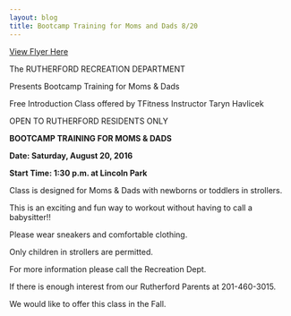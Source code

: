 ```yaml
---
layout: blog
title: Bootcamp Training for Moms and Dads 8/20
---
```


[View Flyer Here](http://static.rutherford-nj.com/recreation/posts/T-Fitness.pdf)

The RUTHERFORD RECREATION DEPARTMENT

Presents Bootcamp Training for Moms & Dads

Free Introduction Class offered by TFitness Instructor Taryn Havlicek

OPEN TO RUTHERFORD RESIDENTS ONLY

**BOOTCAMP TRAINING FOR MOMS & DADS**

**Date: Saturday, August 20, 2016**

**Start Time: 1:30 p.m. at Lincoln Park**

Class is designed for Moms & Dads with newborns or toddlers in strollers.

This is an exciting and fun way to workout without having to call a babysitter!!

Please wear sneakers and comfortable clothing.

Only children in strollers are permitted.

For more information please call the Recreation Dept.

If there is enough interest from our Rutherford Parents at 201-460-3015.

We would like to offer this class in the Fall.
